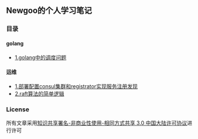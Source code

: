 Newgoo的个人学习笔记
---
### 目录
#### golang
* [1.golang中的调度问题](notes/golang/GO中GPM调度.md)

#### 运维
* [1.部署配置consul集群和registrator实现服务注册发现](notes/devops/部署配置consul集群和registrator实现服务注册发现.md)
* [2.raft算法的简单逻辑](notes/devops/raft算法.md)


### License
所有文章采用[知识共享署名-非商业性使用-相同方式共享 3.0 中国大陆许可协议](https://creativecommons.org/licenses/by-nc-sa/3.0/cn/)进行许可